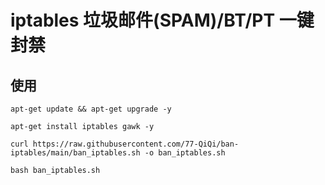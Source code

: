 # iptables 垃圾邮件(SPAM)/BT/PT 一键封禁

## 使用

```
apt-get update && apt-get upgrade -y

apt-get install iptables gawk -y

curl https://raw.githubusercontent.com/77-QiQi/ban-iptables/main/ban_iptables.sh -o ban_iptables.sh

bash ban_iptables.sh
```

